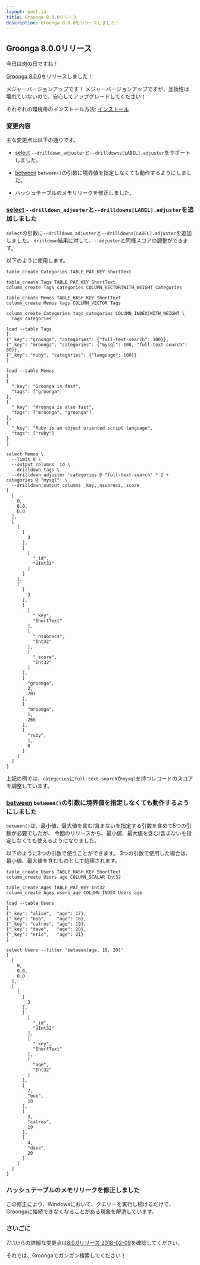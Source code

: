 ```yaml
---
layout: post.ja
title: Groonga 8.0.0リリース
description: Groonga 8.0.0をリリースしました！
---
```


## Groonga 8.0.0リリース

今日は肉の日ですね！

[Groonga 8.0.0](/ja/docs/news.html#release-8-0-0)をリリースしました！

メジャーバージョンアップです！
メジャーバージョンアップですが、互換性は壊れていないので、安心してアップグレードしてください！

それぞれの環境毎のインストール方法: [インストール](/ja/docs/install.html)

### 変更内容

主な変更点は以下の通りです。

  * [select](/ja/docs/reference/commands/select.html) `--drilldown_adjuster`と`--drilldowns[LABEL].adjuster`をサポートしました。

  * [between](/ja/docs/reference/functions/between.html) `between()`の引数に境界値を指定しなくても動作するようにしました。

  * ハッシュテーブルのメモリリークを修正しました。

### [select](/ja/docs/reference/commands/select.html) `--drilldown_adjuster`と`--drilldowns[LABEL].adjuster`を追加しました

`select`の引数に`--drilldown_adjuster`と`--drilldowns[LABEL].adjuster`を追加しました。
`drilldown`結果に対して、`--adjuster`と同様スコアの調整ができます。

以下のように使用します。

```text
table_create Categories TABLE_PAT_KEY ShortText

table_create Tags TABLE_PAT_KEY ShortText
column_create Tags categories COLUMN_VECTOR|WITH_WEIGHT Categories

table_create Memos TABLE_HASH_KEY ShortText
column_create Memos tags COLUMN_VECTOR Tags

column_create Categories tags_categories COLUMN_INDEX|WITH_WEIGHT \
  Tags categories

load --table Tags
[
{"_key": "groonga", "categories": {"full-text-search": 100}},
{"_key": "mroonga", "categories": {"mysql": 100, "full-text-search": 80}},
{"_key": "ruby", "categories": {"language": 100}}
]

load --table Memos
[
{
  "_key": "Groonga is fast",
  "tags": ["groonga"]
},
{
  "_key": "Mroonga is also fast",
  "tags": ["mroonga", "groonga"]
},
{
  "_key": "Ruby is an object oriented script language",
  "tags": ["ruby"]
}
]

select Memos \
  --limit 0 \
  --output_columns _id \
  --drilldown tags \
  --drilldown_adjuster 'categories @ "full-text-search" * 2 + categories @ "mysql"' \
  --drilldown_output_columns _key,_nsubrecs,_score
[
  [
    0,
    0.0,
    0.0
  ],
  [
    [
      [
        3
      ],
      [
        [
          "_id",
          "UInt32"
        ]
      ]
    ],
    [
      [
        3
      ],
      [
        [
          "_key",
          "ShortText"
        ],
        [
          "_nsubrecs",
          "Int32"
        ],
        [
          "_score",
          "Int32"
        ]
      ],
      [
        "groonga",
        2,
        203
      ],
      [
        "mroonga",
        1,
        265
      ],
      [
        "ruby",
        1,
        0
      ]
    ]
  ]
]
```

上記の例では、`categories`に`full-text-search`か`mysql`を持つレコードのスコアを調整しています。

### [between](/ja/docs/reference/functions/between.html) `between()`の引数に境界値を指定しなくても動作するようにしました

`between()`は、最小値、最大値を含む/含まないを指定する引数を含めて5つの引数が必要でしたが、
今回のリリースから、最小値、最大値を含む/含まないを指定しなくても使えるようになりました。

以下のように3つの引数で使うことができます。
3つの引数で使用した場合は、最小値、最大値を含むものとして処理されます。

```text
table_create Users TABLE_HASH_KEY ShortText
column_create Users age COLUMN_SCALAR Int32

table_create Ages TABLE_PAT_KEY Int32
column_create Ages users_age COLUMN_INDEX Users age

load --table Users
[
{"_key": "alice",  "age": 17},
{"_key": "bob",    "age": 18},
{"_key": "calros", "age": 19},
{"_key": "dave",   "age": 20},
{"_key": "eric",   "age": 21}
]

select Users --filter 'between(age, 18, 20)'
[
  [
    0,
    0.0,
    0.0
  ],
  [
    [
      [
        3
      ],
      [
        [
          "_id",
          "UInt32"
        ],
        [
          "_key",
          "ShortText"
        ],
        [
          "age",
          "Int32"
        ]
      ],
      [
        2,
        "bob",
        18
      ],
      [
        3,
        "calros",
        19
      ],
      [
        4,
        "dave",
        20
      ]
    ]
  ]
]
```

### ハッシュテーブルのメモリリークを修正しました

この修正により、Windowsにおいて、クエリーを実行し続けるだけで、Groongaに接続できなくなることがある現象を解消しています。

### さいごに

7.1.1からの詳細な変更点は[8.0.0リリース 2018-02-09](/ja/docs/news.html#release-8-0-0)を確認してください。

それでは、Groongaでガンガン検索してください！
